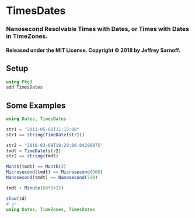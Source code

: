 # TimesDates
### Nanosecond Resolvable Times with Dates, or Times with Dates in TimeZones.
#### Released under the MIT License. Copyright &copy; 2018 by Jeffrey Sarnoff.

## Setup
```julia
using Pkg3
add TimesDates
```

## Some Examples
```julia
using Dates, TimesDates

str1 = "2011-05-08T11:15:00"
str1 == string(TimeDate(str1))

str2 = "2018-03-09T18:29:00.04296875"
tmdt = TimeDate(str2)
str2 == string(tmdt)

Month(tmdt) == Month(3)
Microsecond(tmdt) == Microsecond(968)
Nanosecond(tmdt) == Nanosecond(750)

tmdt + Minute(60*9+22)

show(td)
# or
using Dates, TimeZones, TimesDates



